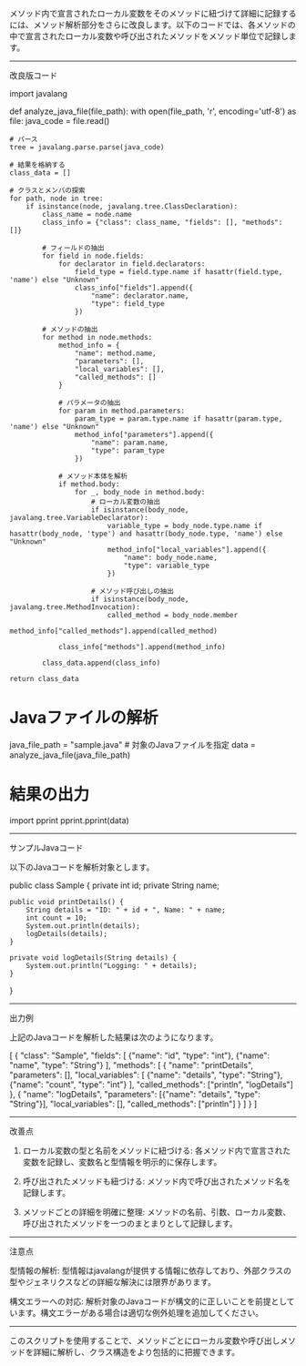 メソッド内で宣言されたローカル変数をそのメソッドに紐づけて詳細に記録するには、メソッド解析部分をさらに改良します。以下のコードでは、各メソッドの中で宣言されたローカル変数や呼び出されたメソッドをメソッド単位で記録します。


---

改良版コード

import javalang

def analyze_java_file(file_path):
    with open(file_path, 'r', encoding='utf-8') as file:
        java_code = file.read()

    # パース
    tree = javalang.parse.parse(java_code)

    # 結果を格納する
    class_data = []

    # クラスとメンバの探索
    for path, node in tree:
        if isinstance(node, javalang.tree.ClassDeclaration):
            class_name = node.name
            class_info = {"class": class_name, "fields": [], "methods": []}

            # フィールドの抽出
            for field in node.fields:
                for declarator in field.declarators:
                    field_type = field.type.name if hasattr(field.type, 'name') else "Unknown"
                    class_info["fields"].append({
                        "name": declarator.name,
                        "type": field_type
                    })

            # メソッドの抽出
            for method in node.methods:
                method_info = {
                    "name": method.name,
                    "parameters": [],
                    "local_variables": [],
                    "called_methods": []
                }

                # パラメータの抽出
                for param in method.parameters:
                    param_type = param.type.name if hasattr(param.type, 'name') else "Unknown"
                    method_info["parameters"].append({
                        "name": param.name,
                        "type": param_type
                    })

                # メソッド本体を解析
                if method.body:
                    for _, body_node in method.body:
                        # ローカル変数の抽出
                        if isinstance(body_node, javalang.tree.VariableDeclarator):
                            variable_type = body_node.type.name if hasattr(body_node, 'type') and hasattr(body_node.type, 'name') else "Unknown"
                            method_info["local_variables"].append({
                                "name": body_node.name,
                                "type": variable_type
                            })

                        # メソッド呼び出しの抽出
                        if isinstance(body_node, javalang.tree.MethodInvocation):
                            called_method = body_node.member
                            method_info["called_methods"].append(called_method)

                class_info["methods"].append(method_info)

            class_data.append(class_info)

    return class_data

# Javaファイルの解析
java_file_path = "sample.java"  # 対象のJavaファイルを指定
data = analyze_java_file(java_file_path)

# 結果の出力
import pprint
pprint.pprint(data)


---

サンプルJavaコード

以下のJavaコードを解析対象とします。

public class Sample {
    private int id;
    private String name;

    public void printDetails() {
        String details = "ID: " + id + ", Name: " + name;
        int count = 10;
        System.out.println(details);
        logDetails(details);
    }

    private void logDetails(String details) {
        System.out.println("Logging: " + details);
    }
}


---

出力例

上記のJavaコードを解析した結果は次のようになります。

[
    {
        "class": "Sample",
        "fields": [
            {"name": "id", "type": "int"},
            {"name": "name", "type": "String"}
        ],
        "methods": [
            {
                "name": "printDetails",
                "parameters": [],
                "local_variables": [
                    {"name": "details", "type": "String"},
                    {"name": "count", "type": "int"}
                ],
                "called_methods": ["println", "logDetails"]
            },
            {
                "name": "logDetails",
                "parameters": [{"name": "details", "type": "String"}],
                "local_variables": [],
                "called_methods": ["println"]
            }
        ]
    }
]


---

改善点

1. ローカル変数の型と名前をメソッドに紐づける: 各メソッド内で宣言された変数を記録し、変数名と型情報を明示的に保存します。


2. 呼び出されたメソッドも紐づける: メソッド内で呼び出されたメソッド名を記録します。


3. メソッドごとの詳細を明確に整理: メソッドの名前、引数、ローカル変数、呼び出されたメソッドを一つのまとまりとして記録します。




---

注意点

型情報の解析: 型情報はjavalangが提供する情報に依存しており、外部クラスの型やジェネリクスなどの詳細な解決には限界があります。

構文エラーへの対応: 解析対象のJavaコードが構文的に正しいことを前提としています。構文エラーがある場合は適切な例外処理を追加してください。



---

このスクリプトを使用することで、メソッドごとにローカル変数や呼び出しメソッドを詳細に解析し、クラス構造をより包括的に把握できます。

